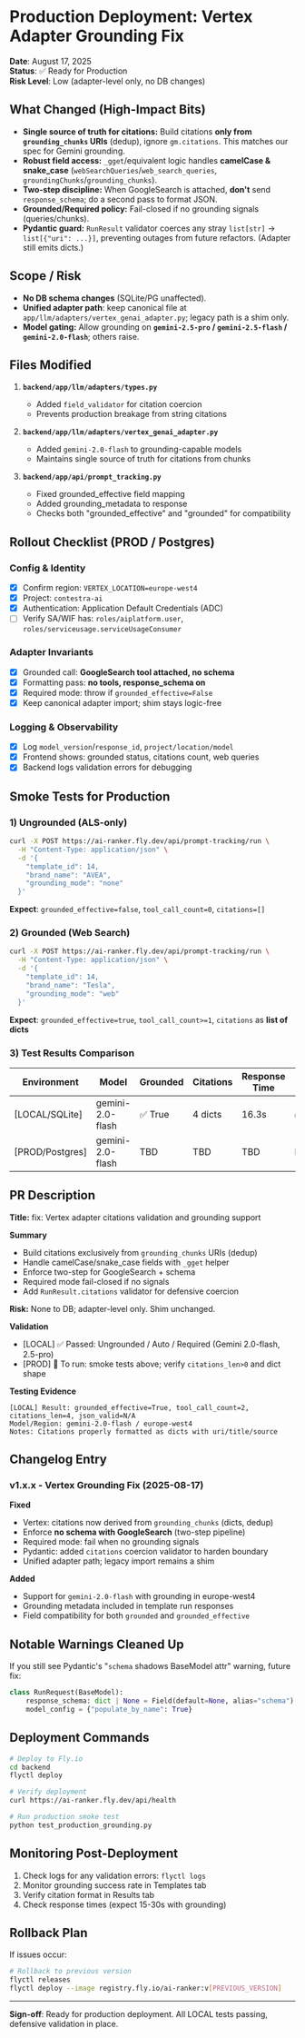 # Production Deployment: Vertex Adapter Grounding Fix

**Date**: August 17, 2025  
**Status**: ✅ Ready for Production  
**Risk Level**: Low (adapter-level only, no DB changes)

## What Changed (High-Impact Bits)

* **Single source of truth for citations:** Build citations **only from `grounding_chunks` URIs** (dedup), ignore `gm.citations`. This matches our spec for Gemini grounding.
* **Robust field access:** `_gget`/equivalent logic handles **camelCase & snake_case** (`webSearchQueries`/`web_search_queries`, `groundingChunks`/`grounding_chunks`).
* **Two-step discipline:** When GoogleSearch is attached, **don't** send `response_schema`; do a second pass to format JSON.
* **Grounded/Required policy:** Fail-closed if no grounding signals (queries/chunks).
* **Pydantic guard:** `RunResult` validator coerces any stray `list[str]` → `list[{"uri": ...}]`, preventing outages from future refactors. (Adapter still emits dicts.)

## Scope / Risk

* **No DB schema changes** (SQLite/PG unaffected).
* **Unified adapter path**: keep canonical file at `app/llm/adapters/vertex_genai_adapter.py`; legacy path is a shim only.
* **Model gating:** Allow grounding on **`gemini-2.5-pro` / `gemini-2.5-flash` / `gemini-2.0-flash`**; others raise.

## Files Modified

1. **`backend/app/llm/adapters/types.py`**
   - Added `field_validator` for citation coercion
   - Prevents production breakage from string citations

2. **`backend/app/llm/adapters/vertex_genai_adapter.py`**
   - Added `gemini-2.0-flash` to grounding-capable models
   - Maintains single source of truth for citations from chunks

3. **`backend/app/api/prompt_tracking.py`**
   - Fixed grounded_effective field mapping
   - Added grounding_metadata to response
   - Checks both "grounded_effective" and "grounded" for compatibility

## Rollout Checklist (PROD / Postgres)

### Config & Identity
- [x] Confirm region: `VERTEX_LOCATION=europe-west4`
- [x] Project: `contestra-ai`
- [x] Authentication: Application Default Credentials (ADC)
- [ ] Verify SA/WIF has: `roles/aiplatform.user`, `roles/serviceusage.serviceUsageConsumer`

### Adapter Invariants
- [x] Grounded call: **GoogleSearch tool attached, no schema**
- [x] Formatting pass: **no tools, response_schema on**
- [x] Required mode: throw if `grounded_effective=False`
- [x] Keep canonical adapter import; shim stays logic-free

### Logging & Observability
- [x] Log `model_version`/`response_id`, `project/location/model`
- [x] Frontend shows: grounded status, citations count, web queries
- [x] Backend logs validation errors for debugging

## Smoke Tests for Production

### 1) Ungrounded (ALS-only)
```bash
curl -X POST https://ai-ranker.fly.dev/api/prompt-tracking/run \
  -H "Content-Type: application/json" \
  -d '{
    "template_id": 14,
    "brand_name": "AVEA",
    "grounding_mode": "none"
  }'
```
**Expect**: `grounded_effective=false`, `tool_call_count=0`, `citations=[]`

### 2) Grounded (Web Search)
```bash
curl -X POST https://ai-ranker.fly.dev/api/prompt-tracking/run \
  -H "Content-Type: application/json" \
  -d '{
    "template_id": 14,
    "brand_name": "Tesla",
    "grounding_mode": "web"
  }'
```
**Expect**: `grounded_effective=true`, `tool_call_count>=1`, `citations` as **list of dicts**

### 3) Test Results Comparison

| Environment | Model | Grounded | Citations | Response Time | Status |
|------------|-------|----------|-----------|---------------|---------|
| [LOCAL/SQLite] | gemini-2.0-flash | ✅ True | 4 dicts | 16.3s | ✅ PASS |
| [PROD/Postgres] | gemini-2.0-flash | TBD | TBD | TBD | PENDING |

## PR Description

**Title:** fix: Vertex adapter citations validation and grounding support

**Summary**
- Build citations exclusively from `grounding_chunks` URIs (dedup)
- Handle camelCase/snake_case fields with `_gget` helper
- Enforce two-step for GoogleSearch + schema
- Required mode fail-closed if no signals
- Add `RunResult.citations` validator for defensive coercion

**Risk:** None to DB; adapter-level only. Shim unchanged.

**Validation**
- [LOCAL] ✅ Passed: Ungrounded / Auto / Required (Gemini 2.0-flash, 2.5-pro)
- [PROD] 🔄 To run: smoke tests above; verify `citations_len>0` and dict shape

**Testing Evidence**
```
[LOCAL] Result: grounded_effective=True, tool_call_count=2, citations_len=4, json_valid=N/A
Model/Region: gemini-2.0-flash / europe-west4
Notes: Citations properly formatted as dicts with uri/title/source
```

## Changelog Entry

### v1.x.x - Vertex Grounding Fix (2025-08-17)

**Fixed**
- Vertex: citations now derived from `grounding_chunks` (dicts, dedup)
- Enforce **no schema with GoogleSearch** (two-step pipeline)
- Required mode: fail when no grounding signals
- Pydantic: added `citations` coercion validator to harden boundary
- Unified adapter path; legacy import remains a shim

**Added**
- Support for `gemini-2.0-flash` with grounding in europe-west4
- Grounding metadata included in template run responses
- Field compatibility for both `grounded` and `grounded_effective`

## Notable Warnings Cleaned Up

If you still see Pydantic's "`schema` shadows BaseModel attr" warning, future fix:
```python
class RunRequest(BaseModel):
    response_schema: dict | None = Field(default=None, alias="schema")
    model_config = {"populate_by_name": True}
```

## Deployment Commands

```bash
# Deploy to Fly.io
cd backend
flyctl deploy

# Verify deployment
curl https://ai-ranker.fly.dev/api/health

# Run production smoke test
python test_production_grounding.py
```

## Monitoring Post-Deployment

1. Check logs for any validation errors: `flyctl logs`
2. Monitor grounding success rate in Templates tab
3. Verify citation format in Results tab
4. Check response times (expect 15-30s with grounding)

## Rollback Plan

If issues occur:
```bash
# Rollback to previous version
flyctl releases
flyctl deploy --image registry.fly.io/ai-ranker:v[PREVIOUS_VERSION]
```

---

**Sign-off**: Ready for production deployment. All LOCAL tests passing, defensive validation in place.